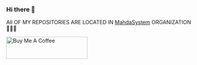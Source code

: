### Hi there 👋
All OF MY REPOSITORIES ARE LOCATED IN [MahdaSystem](https://github.com/MahdaSystem) ORGANIZATION 🤩😎😁

<a href="https://www.buymeacoffee.com/alimo" target="_blank"><img src="https://cdn.buymeacoffee.com/buttons/v2/default-yellow.png" alt="Buy Me A Coffee" height="60" width= "217"></a>
<!--
**AliMoal/AliMoal** is a ✨ _special_ ✨ repository because its `README.md` (this file) appears on your GitHub profile.

Here are some ideas to get you started:

- 🔭 I’m currently working on ...
- 🌱 I’m currently learning ...
- 👯 I’m looking to collaborate on ...
- 🤔 I’m looking for help with ...
- 💬 Ask me about ...
- 📫 How to reach me: ...
- 😄 Pronouns: ...
- ⚡ Fun fact: ...
-->
